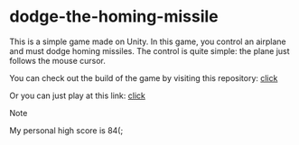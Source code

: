# dodge-the-homing-missile
This is a simple game made on Unity. In this game, you control an airplane and must dodge homing missiles.
The control is quite simple: the plane just follows the mouse cursor.

You can check out the build of the game by visiting this repository: [click](https://marveee3.github.io/DTHM-WebGl/)

Or you can just play at this link: [click](https://marveee3.github.io/DTHM-WebGl/)

> [!NOTE]
> My personal high score is 84(;
